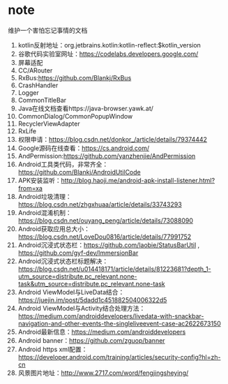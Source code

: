 # note
维护一个害怕忘记事情的文档

1. kotlin反射地址：org.jetbrains.kotlin:kotlin-reflect:$kotlin_version
2. 谷歌代码实验室网址：https://codelabs.developers.google.com/
3. 屏幕适配
4. CC/ARouter
5. RxBus:https://github.com/Blankj/RxBus
6. CrashHandler
7. Logger
8. CommonTitleBar
9. Java在线文档查看https://java-browser.yawk.at/
10. CommonDialog/CommonPopupWindow
11. RecyclerViewAdapter
12. RxLife
13. 权限申请：https://blog.csdn.net/donkor_/article/details/79374442
14. Google源码在线查看：https://cs.android.com/
15. AndPermission:https://github.com/yanzhenjie/AndPermission
16. Android工具类代码，非常齐全：https://github.com/Blankj/AndroidUtilCode
17. APK安装监听：http://blog.haoji.me/android-apk-install-listener.html?from=xa
18. Android垃圾清理：https://blog.csdn.net/zhgxhuaa/article/details/33743293
19. Android混淆机制：https://blog.csdn.net/ouyang_peng/article/details/73088090
20. Android获取应用总大小：https://blog.csdn.net/LoveDou0816/article/details/77991752
21. Android沉浸式状态栏：https://github.com/laobie/StatusBarUtil , https://github.com/gyf-dev/ImmersionBar
22. Android沉浸式状态栏标题解决：https://blog.csdn.net/u014418171/article/details/81223681?depth_1-utm_source=distribute.pc_relevant.none-task&utm_source=distribute.pc_relevant.none-task
23. Android ViewModel与LiveData结合：https://juejin.im/post/5dadd1c451882504006322d5
24. Android ViewModel与Activity结合处理方法：https://medium.com/androiddevelopers/livedata-with-snackbar-navigation-and-other-events-the-singleliveevent-case-ac2622673150
25. Android最新信息：https://medium.com/androiddevelopers
26. Android banner：https://github.com/zguop/banner
27. Android https xml配置：https://developer.android.com/training/articles/security-config?hl=zh-cn
28. 风景图片地址：http://www.2717.com/word/fengjingsheying/
